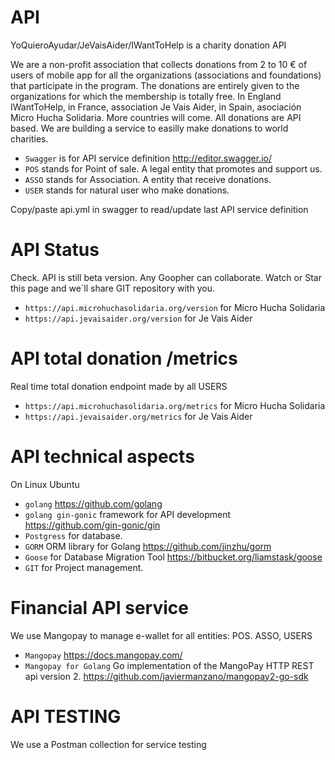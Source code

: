 # API
YoQuieroAyudar/JeVaisAider/IWantToHelp is a charity donation API

We are a non-profit association that collects donations from 2 to 10 € of users of mobile app for all the organizations (associations and foundations) that participate in the program. The donations are entirely given to the organizations for which the membership is totally free.
In England IWantToHelp, in France, association Je Vais Aider, in Spain, asociación Micro Hucha Solidaria. More countries will come.
All donations are API based. We are building a service to easilly make donations to world charities.

- `Swagger` is for API service definition http://editor.swagger.io/
- `POS` stands for Point of sale. A legal entity that promotes and support us.
- `ASSO` stands for Association. A entity that receive donations.
- `USER` stands for natural user who make donations.

Copy/paste   api.yml in swagger to read/update last API service definition

# API Status
Check. API is still beta version. Any Goopher can collaborate. Watch or Star this page and we´ll share GIT repository with you.
- `https://api.microhuchasolidaria.org/version` for Micro Hucha Solidaria
- `https://api.jevaisaider.org/version` for Je Vais Aider

# API total donation /metrics
Real time total donation endpoint made by all USERS
- `https://api.microhuchasolidaria.org/metrics` for Micro Hucha Solidaria
- `https://api.jevaisaider.org/metrics` for Je Vais Aider

# API technical aspects
On Linux Ubuntu
- `golang`   https://github.com/golang
- `golang gin-gonic` framework for API development  https://github.com/gin-gonic/gin
- `Postgress` for database.
- `GORM` ORM library for Golang  https://github.com/jinzhu/gorm
- `Goose` for Database Migration Tool  https://bitbucket.org/liamstask/goose
- `GIT` for Project management.

# Financial API service
We use Mangopay to manage e-wallet for all entities: POS. ASSO, USERS
- `Mangopay` https://docs.mangopay.com/
- `Mangopay for Golang` Go implementation of the MangoPay HTTP REST api version 2. https://github.com/javiermanzano/mangopay2-go-sdk


# API TESTING
We use a Postman collection for service testing




